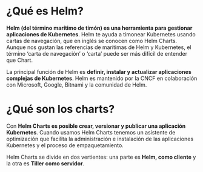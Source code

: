 # ¿Qué es Helm? 

**Helm (del término marítimo de timón) es una herramienta para gestionar aplicaciones de Kubernetes**. Helm te ayuda a timonear Kubernetes usando cartas de navegación, que en inglés se conocen como Helm Charts. Aunque nos gustan las referencias de marítimas de Helm y Kubernetes, el término ‘carta de navegación’ o ‘carta’ puede ser más difícil de entender que Chart.

La principal función de Helm es **definir, instalar y actualizar aplicaciones complejas de Kubernetes**. Helm es mantenido por la CNCF en colaboración con Microsoft, Google, Bitnami y la comunidad de Helm.

# ¿Qué son los charts?

Con **Helm Charts es posible crear, versionar y publicar una aplicación Kubernetes**. Cuando usamos Helm Charts tenemos un asistente de optimización que facilita la administración e instalación de las aplicaciones Kubernetes y el proceso de empaquetamiento.

Helm Charts se divide en dos vertientes: una parte es **Helm, como cliente** y la otra es **Tiller como servidor**.
